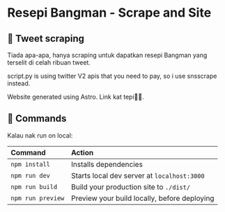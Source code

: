 # Resepi Bangman - Scrape and Site

## 📱 Tweet scraping

Tiada apa-apa, hanya scraping untuk dapatkan resepi Bangman yang terselit di celah ribuan tweet.

script.py is using twitter V2 apis that you need to pay, so i use snsscrape instead.

Website generated using Astro. Link kat tepi✌🏻.

## 🧞 Commands

Kalau nak run on local:

| Command           | Action                                       |
| :---------------- | :------------------------------------------- |
| `npm install`     | Installs dependencies                        |
| `npm run dev`     | Starts local dev server at `localhost:3000`  |
| `npm run build`   | Build your production site to `./dist/`      |
| `npm run preview` | Preview your build locally, before deploying |

